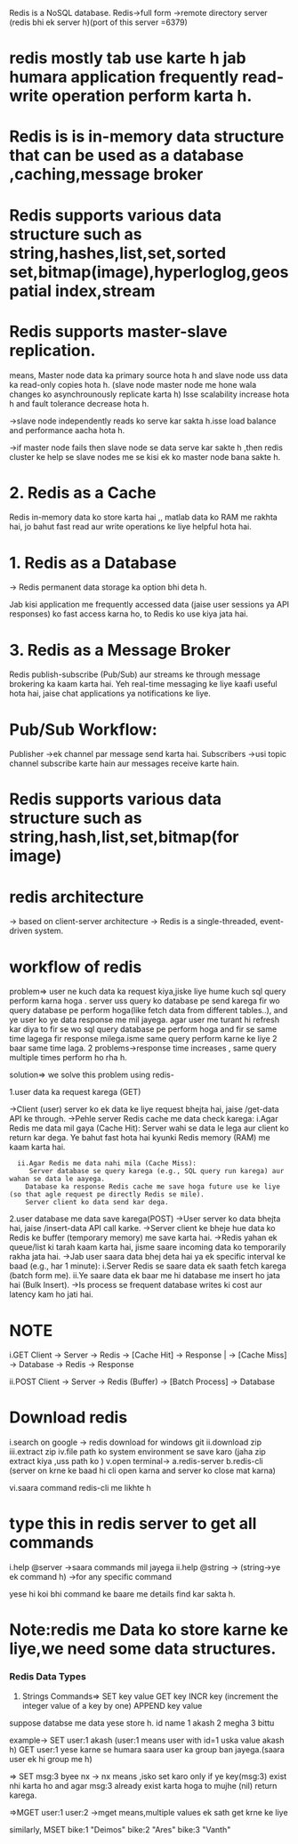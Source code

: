 Redis is a NoSQL database.
Redis->full form ->remote directory server (redis bhi ek server h)(port of this server =6379)

# redis mostly tab use karte h jab humara application frequently read-write operation perform karta h.

# Redis is is in-memory data structure that can be used as a database ,caching,message broker

# Redis supports various data structure such as string,hashes,list,set,sorted set,bitmap(image),hyperloglog,geospatial index,stream

# Redis supports master-slave replication.
means, Master node data ka primary source hota h and slave node uss data ka read-only copies hota h.
(slave node master node me hone wala changes ko asynchrounously replicate karta h)
Isse scalability increase hota h and fault tolerance decrease hota h.

->slave node independently reads ko serve kar sakta h.isse load balance and performance aacha hota h.

->if master node fails then slave node se data serve kar sakte h ,then redis cluster ke help se slave nodes me se kisi ek ko master node bana sakte h.

# 2. Redis as a Cache
Redis in-memory data ko store karta hai ,, matlab data ko RAM me rakhta hai, jo bahut fast read aur write operations ke liye helpful hota hai. 

# 1. Redis as a Database
-> Redis permanent data storage ka option bhi deta h.

Jab kisi application me frequently accessed data (jaise user sessions ya API responses) ko fast access karna ho, to Redis ko use kiya jata hai.

# 3. Redis as a Message Broker
Redis publish-subscribe (Pub/Sub) aur streams ke through message brokering ka kaam karta hai.
 Yeh real-time messaging ke liye kaafi useful hota hai, jaise chat applications ya notifications ke liye.

# Pub/Sub Workflow:
Publisher ->ek channel par message send karta hai.
Subscribers ->usi topic channel subscribe karte hain aur messages receive karte hain.

# Redis supports various data structure such as string,hash,list,set,bitmap(for image)

# redis architecture 
->  based on client-server architecture
->  Redis is a single-threaded, event-driven system.

# workflow of redis
problem=>
user ne kuch data ka request kiya,jiske liye  hume kuch sql query perform karna hoga . 
server uss query ko database pe send karega fir wo query database pe perform hoga(like fetch data from different tables..),
and ye  user ko ye data response  me mil jayega. agar user me turant hi refresh kar diya to fir se wo sql query  database pe perform hoga and
fir se same time lagega fir response milega.isme same query perform karne ke liye 2 baar same time laga.
2 problems->response time increases , same query multiple times perform ho rha h.

solution=>
we solve this problem using redis-

1.user data ka request karega (GET)

->Client (user) server ko ek data ke liye request bhejta hai, jaise /get-data API ke through.
->Pehle server Redis cache me data check karega:
      i.Agar Redis me data mil gaya (Cache Hit):
        Server wahi se data le lega aur client ko return kar dega.
        Ye bahut fast hota hai kyunki Redis memory (RAM) me kaam karta hai.
      
      ii.Agar Redis me data nahi mila (Cache Miss):
         Server database se query karega (e.g., SQL query run karega) aur wahan se data le aayega.
        Database ka response Redis cache me save hoga future use ke liye (so that agle request pe directly Redis se mile).
        Server client ko data send kar dega.

2.user database me data save karega(POST)
->User server ko data bhejta hai, jaise /insert-data API call karke.
->Server client ke bheje hue data ko Redis ke buffer (temporary memory) me save karta hai.
->Redis yahan ek queue/list ki tarah kaam karta hai, jisme saare incoming data ko temporarily rakha jata hai.
->Jab user saara data bhej deta hai ya ek specific interval ke baad (e.g., har 1 minute):
     i.Server Redis se saare data ek saath fetch karega (batch form me).
     ii.Ye saare data ek baar me hi database me insert ho jata hai (Bulk Insert).
->Is process se frequent database writes ki cost aur latency kam ho jati hai.

# NOTE
i.GET
Client -> Server -> Redis -> [Cache Hit] -> Response
                       |
                       -> [Cache Miss] -> Database -> Redis -> Response

ii.POST
Client -> Server -> Redis (Buffer) -> [Batch Process] -> Database


# Download redis
i.search on google -> redis download for windows git
ii.download zip
iii.extract zip
iv.file path ko system environment se save karo (jaha zip extract kiya ,uss path ko )
v.open terminal->
             a.redis-server
             b.redis-cli   (server on krne ke baad hi cli open karna and server ko close mat karna)

vi.saara command redis-cli me likhte h

# type this in redis server to get all commands
i.help @server ->saara commands mil jayega
ii.help  @string ->  (string->ye ek command h) ->for any specific command

yese hi koi bhi command ke baare me details find kar sakta h.

# Note:redis me Data ko store karne ke liye,we need some data structures.

### Redis Data Types
1. Strings
Commands=>
SET key value
GET key
INCR key (increment the integer value of a key by one)
APPEND key value


suppose databse me data yese store h.
id   name
1    akash
2    megha
3    bittu

example-> SET user:1 akash   (user:1 means user with id=1 uska value akash h)
          GET user:1
yese karne se humara saara user ka group ban jayega.(saara user ek hi group me h)

=> SET msg:3 byee nx -> nx means ,isko set karo only if ye key(msg:3) exist nhi karta ho and agar msg:3 already exist karta hoga to mujhe (nil) return karega.

=>MGET user:1 user:2  ->mget means,multiple values ek sath get krne ke liye

similarly,  MSET bike:1 "Deimos" bike:2 "Ares" bike:3 "Vanth"

